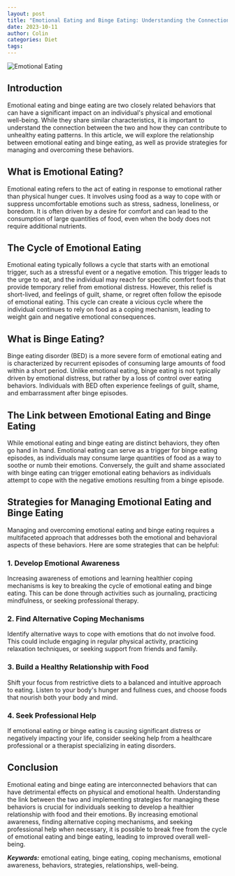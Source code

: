```yaml
---
layout: post
title: "Emotional Eating and Binge Eating: Understanding the Connection"
date: 2023-10-11
author: Colin
categories: Diet
tags: 
---
```


![Emotional Eating](https://source.unsplash.com/1600x900/?emotional-eating)

## Introduction

Emotional eating and binge eating are two closely related behaviors that can have a significant impact on an individual's physical and emotional well-being. While they share similar characteristics, it is important to understand the connection between the two and how they can contribute to unhealthy eating patterns. In this article, we will explore the relationship between emotional eating and binge eating, as well as provide strategies for managing and overcoming these behaviors.

## What is Emotional Eating?

Emotional eating refers to the act of eating in response to emotional rather than physical hunger cues. It involves using food as a way to cope with or suppress uncomfortable emotions such as stress, sadness, loneliness, or boredom. It is often driven by a desire for comfort and can lead to the consumption of large quantities of food, even when the body does not require additional nutrients.

## The Cycle of Emotional Eating

Emotional eating typically follows a cycle that starts with an emotional trigger, such as a stressful event or a negative emotion. This trigger leads to the urge to eat, and the individual may reach for specific comfort foods that provide temporary relief from emotional distress. However, this relief is short-lived, and feelings of guilt, shame, or regret often follow the episode of emotional eating. This cycle can create a vicious cycle where the individual continues to rely on food as a coping mechanism, leading to weight gain and negative emotional consequences.

## What is Binge Eating?

Binge eating disorder (BED) is a more severe form of emotional eating and is characterized by recurrent episodes of consuming large amounts of food within a short period. Unlike emotional eating, binge eating is not typically driven by emotional distress, but rather by a loss of control over eating behaviors. Individuals with BED often experience feelings of guilt, shame, and embarrassment after binge episodes.

## The Link between Emotional Eating and Binge Eating

While emotional eating and binge eating are distinct behaviors, they often go hand in hand. Emotional eating can serve as a trigger for binge eating episodes, as individuals may consume large quantities of food as a way to soothe or numb their emotions. Conversely, the guilt and shame associated with binge eating can trigger emotional eating behaviors as individuals attempt to cope with the negative emotions resulting from a binge episode.

## Strategies for Managing Emotional Eating and Binge Eating

Managing and overcoming emotional eating and binge eating requires a multifaceted approach that addresses both the emotional and behavioral aspects of these behaviors. Here are some strategies that can be helpful:

### 1. Develop Emotional Awareness

Increasing awareness of emotions and learning healthier coping mechanisms is key to breaking the cycle of emotional eating and binge eating. This can be done through activities such as journaling, practicing mindfulness, or seeking professional therapy.

### 2. Find Alternative Coping Mechanisms

Identify alternative ways to cope with emotions that do not involve food. This could include engaging in regular physical activity, practicing relaxation techniques, or seeking support from friends and family.

### 3. Build a Healthy Relationship with Food

Shift your focus from restrictive diets to a balanced and intuitive approach to eating. Listen to your body's hunger and fullness cues, and choose foods that nourish both your body and mind.

### 4. Seek Professional Help

If emotional eating or binge eating is causing significant distress or negatively impacting your life, consider seeking help from a healthcare professional or a therapist specializing in eating disorders.

## Conclusion

Emotional eating and binge eating are interconnected behaviors that can have detrimental effects on physical and emotional health. Understanding the link between the two and implementing strategies for managing these behaviors is crucial for individuals seeking to develop a healthier relationship with food and their emotions. By increasing emotional awareness, finding alternative coping mechanisms, and seeking professional help when necessary, it is possible to break free from the cycle of emotional eating and binge eating, leading to improved overall well-being.

***Keywords:*** emotional eating, binge eating, coping mechanisms, emotional awareness, behaviors, strategies, relationships, well-being.
